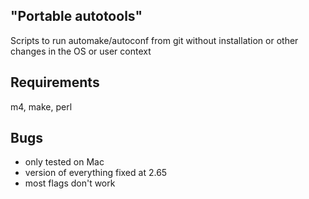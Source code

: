 "Portable autotools"
---

Scripts to run automake/autoconf from git without installation or other
changes in the OS or user context

Requirements
---

m4, make, perl

Bugs
---

- only tested on Mac
- version of everything fixed at 2.65
- most flags don't work
